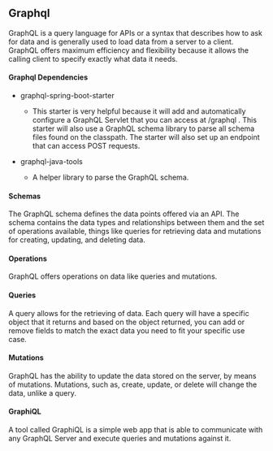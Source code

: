 ## Graphql
GraphQL is a query language for APIs or a syntax that describes how to ask for data and is generally used to load data from a server to a client. GraphQL offers maximum efficiency and flexibility because it allows the calling client to specify exactly what data it needs.

#### Graphql Dependencies

- graphql-spring-boot-starter
    - This starter is very helpful because it will add and automatically configure a GraphQL Servlet that you can access at /graphql . This starter will also use a GraphQL schema library to parse all schema files found on the classpath. The starter will also set up an endpoint that can access POST requests. 

- graphql-java-tools
    - A helper library to parse the GraphQL schema. 

#### Schemas
The GraphQL schema defines the data points offered via an API. The schema contains the data types and relationships between them and the set of operations available, things like queries for retrieving data and mutations for creating, updating, and deleting data.

#### Operations
GraphQL offers operations on data like queries and mutations.

#### Queries
A query allows for the retrieving of data. Each query will have a specific object that it returns and based on the object returned, you can add or remove fields to match the exact data you need to fit your specific use case.

#### Mutations
GraphQL has the ability to update the data stored on the server, by means of mutations. Mutations, such as, create, update, or delete will change the data, unlike a query.

#### GraphiQL
A tool called GraphiQL is a simple web app that is able to communicate with any GraphQL Server and execute queries and mutations against it.

